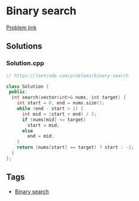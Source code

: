 # Binary search

[Problem link](https://leetcode.com/problems/binary-search)

## Solutions


### Solution.cpp
```cpp
// https://leetcode.com/problems/binary-search

class Solution {
 public:
  int search(vector<int>& nums, int target) {
    int start = 0, end = nums.size();
    while (end - start > 1) {
      int mid = (start + end) / 2;
      if (nums[mid] <= target)
        start = mid;
      else
        end = mid;
    }
    return (nums[start] == target) ? start : -1;
  }
};
```
## Tags

* [Binary search](/Collections/binary-search.md#binary-search)
